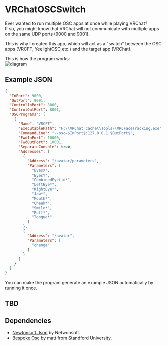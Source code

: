 # VRChatOSCSwitch
Ever wanted to run multiple OSC apps at once while playing VRChat?<br />
If so, you might know that VRChat will not communicate with multiple apps on the same UDP ports (9000 and 9001).

This is why I created this app, which will act as a "switch" between the OSC apps (VRCFT, YeelightOSC etc.) and the target app (VRChat).

This is how the program works:<br/>
![diagram](https://i.imgur.com/7Y0KDit.png)

## Example JSON
```json
{
  "InPort": 9000,
  "OutPort": 9001,
  "ControlInPort": 8000,
  "ControlOutPort": 8001,
  "OSCPrograms": [
    {
      "Name": "VRCFT",
      "ExecutablePath": "F:\\VRChat Cache\\Tools\\VRCFaceTracking.exe",
      "CommandLine": "--osc=$InPort$:127.0.0.1:$OutPort$",
      "FwdInPort": 10000,
      "FwdOutPort": 10001,
      "SeparateConsole": true,
      "Addresses": [
        {
          "Address": "/avatar/parameters",
          "Parameters": [
            "EyesX",
            "EyesY",
            "CombinedEyeLid*",
            "LeftEye*",
            "RightEye*",
            "Jaw*",
            "Mouth*",
            "Cheek*",
            "Smile*",
            "Puff*",
            "Tongue*"
          ]
        },
        {
          "Address": "/avatar",
          "Parameters": [
            "change"
          ]
        }
      ]
    }
  ]
}
```
You can make the program generate an example JSON automatically by running it once.

## TBD

## Dependencies
- [Newtonsoft.Json](https://www.newtonsoft.com/json) by Netwonsoft.
- [Bespoke.Osc](https://opensoundcontrol.stanford.edu/implementations/Bespoke-OSC.html) by matt from Standford University.